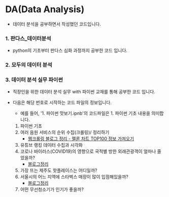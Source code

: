# DA(Data Analysis)

- 데이터 분석을 공부하면서 작성했던 코드입니다.



### 1. 판다스_데이터분석

- python의 기초부터 판다스 심화 과정까지 공부한 코드 입니다.



### 2. 모두의 데이터 분석



### 3. 데이터 분석 실무 파이썬

- 직장인을 위한 데이터 분석 실무 with 파이썬 교재를 통해 공부한 코드 입니다.

- 다음은 해당 번호로 시작하는 코드 파일의 정보입니다.

  - 예를 들어, '1. 파이썬 맛보기.ipnb'의 코드파일은 1. 파이썬 기초 내용을 의미합니다.

  1. 파이썬 기초
  2. 여러 음원 서비스의 순위 수집(크롤링)/ 정리하기
     - [웹크롤링 블로그 정리 - 멜론 차트 TOP100 정보 가져오기](https://blog.naver.com/hongbi222/222633215286)
  3. 유튜브 랭킹 데이터 수집과 시각화
  4. 코로나 바이러스(COVID19)의 영향으로 국적별 방한 외래관광객이 얼마나 줄었을까?
     - [블로그정리](https://blog.naver.com/hongbi222/222621957736)
  5. 가장 뜨는 제주도 핫플레이스는 어디일까?
  6. 서울시의 어느 지역에 스타벅스 매장이 많이 입점해있을까?
     - [블로그정리](https://blog.naver.com/hongbi222/222626977864)
  7.  어떤 무선청소기가 인기가 좋을까?